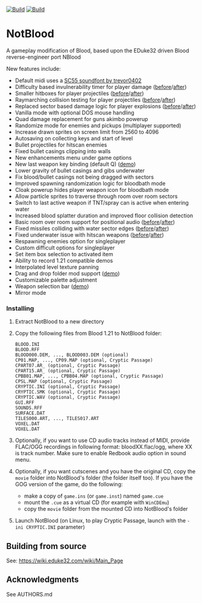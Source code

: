 [![Build](https://github.com/carnivoroussociety/NotBlood/actions/workflows/build.yml/badge.svg)](https://github.com/carnivoroussociety/NotBlood/actions/workflows/build.yml) [![Build](https://raw.githubusercontent.com/carnivoroussociety/NotBlood/master/.github/workflows/download.svg)](https://github.com/carnivoroussociety/NotBlood/releases)

# NotBlood
A gameplay modification of Blood, based upon the EDuke32 driven Blood reverse-engineer port NBlood

New features include:
* Default midi uses a [SC55 soundfont by trevor0402](https://github.com/trevor0402/SC55Soundfont)
* Difficulty based invulnerability timer for player damage ([before](https://files.catbox.moe/ucs7gp.mp4)/[after](https://files.catbox.moe/8hyaqm.mp4))
* Smaller hitboxes for player projectiles ([before](https://files.catbox.moe/3peiru.mp4)/[after](https://files.catbox.moe/zso8g4.mp4))
* Raymarching collision testing for player projectiles ([before](https://files.catbox.moe/qxtv05.mp4)/[after](https://files.catbox.moe/vo03ck.mp4))
* Replaced sector based damage logic for player explosions ([before](https://files.catbox.moe/h6xcrg.mp4)/[after](https://files.catbox.moe/35e08d.mp4))
* Vanilla mode with optional DOS mouse handling
* Quad damage replacement for guns akimbo powerup
* Randomize mode for enemies and pickups (multiplayer supported)
* Increase drawn sprites on screen limit from 2560 to 4096
* Autosaving on collecting keys and start of level
* Bullet projectiles for hitscan enemies
* Fixed bullet casings clipping into walls
* New enhancements menu under game options
* New last weapon key binding (default Q) ([demo](https://files.catbox.moe/28cirg.mp4))
* Lower gravity of bullet casings and gibs underwater
* Fix blood/bullet casings not being dragged with sectors
* Improved spawning randomization logic for bloodbath mode
* Cloak powerup hides player weapon icon for bloodbath mode
* Allow particle sprites to traverse through room over room sectors
* Switch to last active weapon if TNT/spray can is active when entering water
* Increased blood splatter duration and improved floor collision detection
* Basic room over room support for positional audio ([before](https://files.catbox.moe/qca0k4.mp4)/[after](https://files.catbox.moe/wq1so4.mp4))
* Fixed missiles colliding with water sector edges ([before](https://files.catbox.moe/38t9t8.mp4)/[after](https://files.catbox.moe/smvi92.mp4))
* Fixed underwater issue with hitscan weapons ([before](https://files.catbox.moe/k9dxjj.mp4)/[after](https://files.catbox.moe/gfahdq.mp4))
* Respawning enemies option for singleplayer
* Custom difficult options for singleplayer
* Set item box selection to activated item
* Ability to record 1.21 compatible demos
* Interpolated level texture panning
* Drag and drop folder mod support ([demo](https://files.catbox.moe/lb7nxb.mp4))
* Customizable palette adjustment
* Weapon selection bar ([demo](https://files.catbox.moe/0zh37q.mp4))
* Mirror mode

### Installing
1. Extract NotBlood to a new directory
2. Copy the following files from Blood 1.21 to NotBlood folder:

   ```
   BLOOD.INI
   BLOOD.RFF
   BLOOD000.DEM, ..., BLOOD003.DEM (optional)
   CP01.MAP, ..., CP09.MAP (optional, Cryptic Passage)
   CPART07.AR_ (optional, Cryptic Passage)
   CPART15.AR_ (optional, Cryptic Passage)
   CPBB01.MAP, ..., CPBB04.MAP (optional, Cryptic Passage)
   CPSL.MAP (optional, Cryptic Passage)
   CRYPTIC.INI (optional, Cryptic Passage)
   CRYPTIC.SMK (optional, Cryptic Passage)
   CRYPTIC.WAV (optional, Cryptic Passage)
   GUI.RFF
   SOUNDS.RFF
   SURFACE.DAT
   TILES000.ART, ..., TILES017.ART
   VOXEL.DAT
   VOXEL.DAT
   ```

3. Optionally, if you want to use CD audio tracks instead of MIDI, provide FLAC/OGG recordings in following format: bloodXX.flac/ogg, where XX is track number. Make sure to enable Redbook audio option in sound menu.
4. Optionally, if you want cutscenes and you have the original CD, copy the `movie` folder into NotBlood's folder (the folder itself too).
If you have the GOG version of the game, do the following:
   * make a copy of `game.ins` (or `game.inst`) named `game.cue`
   * mount the `.cue` as a virtual CD (for example with `WinCDEmu`)
   * copy the `movie` folder from the mounted CD into NotBlood's folder
5. Launch NotBlood (on Linux, to play Cryptic Passage, launch with the `-ini CRYPTIC.INI` parameter)

## Building from source
See: https://wiki.eduke32.com/wiki/Main_Page

## Acknowledgments
  See AUTHORS.md
